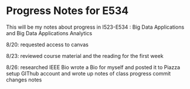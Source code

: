 # Progress Notes for E534

This will be my notes about progress in I523-E534 : Big Data Applications and Big Data Applications Analytics

8/20: requested access to canvas 

8/23: reviewed course material and the reading for the first week

8/26: researched IEEE Bio 
      wrote a Bio for myself and posted it to Piazza
      setup GIThub account and wrote up notes of class progress
      commit changes notes
